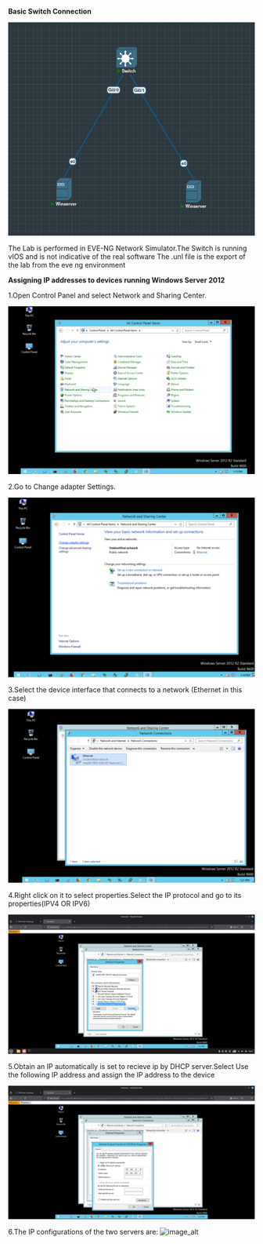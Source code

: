 **Basic Switch Connection**

![image_alt](https://github.com/ChaitanyaKP08/CCNA/blob/main/BasicConnections/SwitchConnectivity/Images/Screenshot%20from%202025-10-24%2018-57-59.png?raw=true)

The Lab is performed in EVE-NG Network Simulator.The Switch is running vIOS and is not indicative of the real software
The .unl file is the export of the lab from the eve ng environment

**Assigning IP addresses to devices running Windows Server 2012**

1.Open Control Panel and select Network and Sharing Center.

![image_alt](https://github.com/ChaitanyaKP08/CCNA/blob/main/BasicConnections/SwitchConnectivity/Images/pic1.png?raw=true)

2.Go to Change adapter Settings.

![image_alt](https://github.com/ChaitanyaKP08/CCNA/blob/main/BasicConnections/SwitchConnectivity/Images/2.png?raw=true)

3.Select the device interface that connects to a network (Ethernet in this case) 

![image_alt](https://github.com/ChaitanyaKP08/CCNA/blob/main/BasicConnections/SwitchConnectivity/Images/Screenshot%20from%202025-10-24%2018-51-04.png?raw=true)

4.Right click on it to select properties.Select the IP protocol and go to its properties(IPV4 OR IPV6)

![image_alt](https://github.com/ChaitanyaKP08/CCNA/blob/main/BasicConnections/SwitchConnectivity/Images/Screenshot%20from%202025-10-24%2018-51-49.png?raw=true)

5.Obtain an IP automatically is set to recieve ip by DHCP server.Select Use the following IP address and assign the IP address to the device

![image_alt](https://github.com/ChaitanyaKP08/CCNA/blob/main/BasicConnections/SwitchConnectivity/Images/Screenshot%20from%202025-10-24%2018-53-14.png?raw=true)

6.The IP configurations of the two servers are:
![image_alt]()
